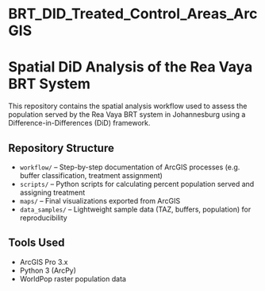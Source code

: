 # BRT_DID_Treated_Control_Areas_ArcGIS

# Spatial DiD Analysis of the Rea Vaya BRT System

This repository contains the spatial analysis workflow used to assess the population served by the Rea Vaya BRT system in Johannesburg using a Difference-in-Differences (DiD) framework.

## Repository Structure

- `workflow/` – Step-by-step documentation of ArcGIS processes (e.g. buffer classification, treatment assignment)
- `scripts/` – Python scripts for calculating percent population served and assigning treatment
- `maps/` – Final visualizations exported from ArcGIS
- `data_samples/` – Lightweight sample data (TAZ, buffers, population) for reproducibility

## Tools Used
- ArcGIS Pro 3.x
- Python 3 (ArcPy)
- WorldPop raster population data
